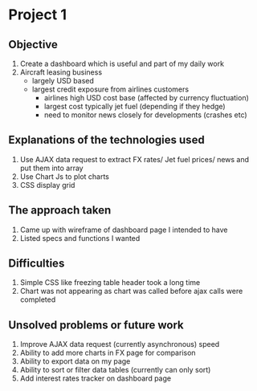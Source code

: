 # Project 1
## Objective
1. Create a dashboard which is useful and part of my daily work
2. Aircraft leasing business 
   - largely USD based
   - largest credit exposure from airlines customers
   	 	- airlines high USD cost base (affected by currency fluctuation)
   	 	- largest cost typically jet fuel (depending if they hedge)
   	 	- need to monitor news closely for developments (crashes etc)




## Explanations of the technologies used
1. Use AJAX data request to extract FX rates/ Jet fuel prices/ news and put them into array
2. Use Chart Js to plot charts
3. CSS display grid 





## The approach taken
1. Came up with wireframe of dashboard page I intended to have
2. Listed specs and functions I wanted 




## Difficulties
1. Simple CSS like freezing table header took a long time
2. Chart was not appearing as chart was called before ajax calls were completed




## Unsolved problems or future work
1. Improve AJAX data request (currently asynchronous) speed
2. Ability to add more charts in FX page for comparison
3. Ability to export data on my page
4. Ability to sort or filter data tables (currently can only sort)
5. Add interest rates tracker on dashboard page

